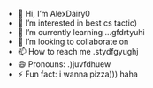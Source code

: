 - 👋 Hi, I’m AlexDairy0
- 👀 I’m interested in best cs tactic)
- 🌱 I’m currently learning ...gfdrtyuhi
- 💞️ I’m looking to collaborate on 
- 📫 How to reach me .stydfgyughj
- 😄 Pronouns: .)juvfdhuew
- ⚡ Fun fact: i wanna pizza))) haha
<!---
AlexDairy0/AlexDairy0 is a ✨ special ✨ repository because its `README.md` (this file) appears on your GitHub profile.
You can click the Preview link to take a look at your changes.
---
